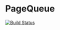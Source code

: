 # PageQueue

[![Build Status](https://travis-ci.org/lemmy/ContinuousTLC.svg?branch=master)](https://travis-ci.org/lemmy/ContinuousTLC)
